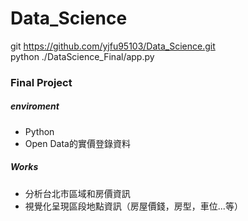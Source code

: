 # Data_Science

 git https://github.com/yjfu95103/Data_Science.git  
 python ./DataScience_Final/app.py


### Final Project   
##### enviroment
   - Python  
   - Open Data的實價登錄資料  
   
##### Works   
   - 分析台北市區域和房價資訊
   - 視覺化呈現區段地點資訊（房屋價錢，房型，車位...等）
   
   
